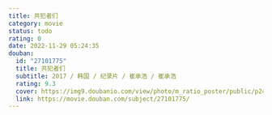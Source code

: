 ```yaml
---
title: 共犯者们
category: movie
status: todo
rating: 0
date: 2022-11-29 05:24:35
douban:
  id: "27101775"
  title: 共犯者们
  subtitle: 2017 / 韩国 / 纪录片 / 崔承浩 / 崔承浩
  rating: 9.3
  cover: https://img9.doubanio.com/view/photo/m_ratio_poster/public/p2494631724.jpg
  link: https://movie.douban.com/subject/27101775/
---
```


